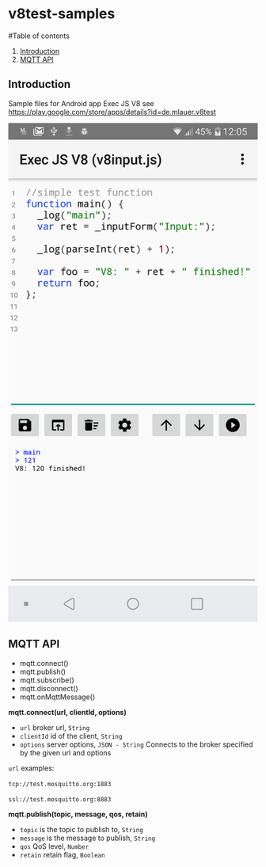 # v8test-samples

#Table of contents
1. [Introduction](#introduction)
2. [MQTT API](#mqtt_api)


## Introduction <a name="introduction"></a>
Sample files for Android app Exec JS V8 see https://play.google.com/store/apps/details?id=de.mlauer.v8test

![Alt text](/screenshots/Screenshot_2020-06-27-12-05-44.png?raw=true "Screenshot input form")

## MQTT API <a name="mqtt_api"></a>
* mqtt.connect()
* mqtt.publish()
* mqtt.subscribe()
* mqtt.disconnect()
* mqtt.onMqttMessage()

**mqtt.connect(url, clientId, options)**
* `url` broker url, `String`
* `clientId` id of the client, `String`
* `options` server options, `JSON - String`
Connects to the broker specified by the given url and options

`url` examples:

`tcp://test.mosquitto.org:1883`

`ssl://test.mosquitto.org:8883`


**mqtt.publish(topic, message, qos, retain)**
* `topic` is the topic to publish to, `String`
* `message` is the message to publish, `String`
* `qos` QoS level, `Number`
* `retain` retain flag, `Boolean`


